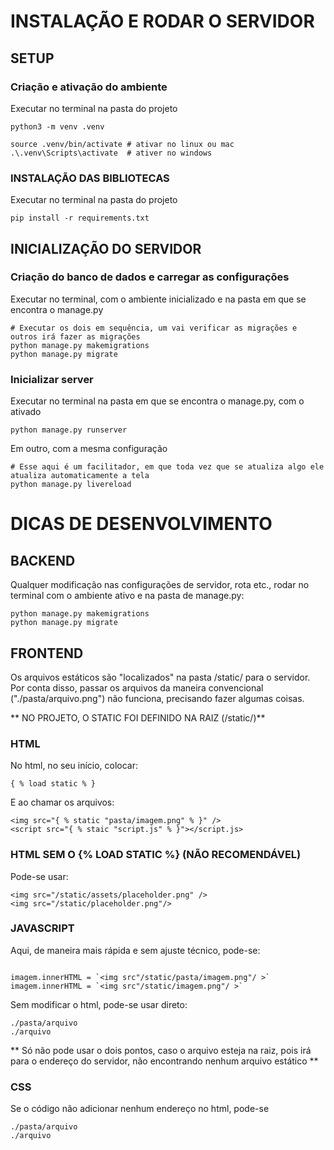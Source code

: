 # INSTALAÇÃO E RODAR O SERVIDOR

## SETUP

### Criação e ativação do ambiente
Executar no terminal na pasta do projeto
```
python3 -m venv .venv

source .venv/bin/activate # ativar no linux ou mac
.\.venv\Scripts\activate  # ativer no windows
```

### INSTALAÇÃO DAS BIBLIOTECAS
Executar no terminal na pasta do projeto
```
pip install -r requirements.txt
```

## INICIALIZAÇÃO DO SERVIDOR

### Criação do banco de dados e carregar as configurações

Executar no terminal, com o ambiente inicializado e na pasta em que se encontra o manage.py
```
# Executar os dois em sequência, um vai verificar as migrações e outros irá fazer as migrações
python manage.py makemigrations
python manage.py migrate
```

### Inicializar server
Executar no terminal na pasta em que se encontra o manage.py, com o ativado

```
python manage.py runserver
```

Em outro, com a mesma configuração
```
# Esse aqui é um facilitador, em que toda vez que se atualiza algo ele atualiza automaticamente a tela
python manage.py livereload
```
# DICAS DE DESENVOLVIMENTO

## BACKEND

Qualquer modificação nas configurações de servidor, rota etc., rodar no terminal com o ambiente ativo e na pasta de manage.py:
```
python manage.py makemigrations
python manage.py migrate
```

## FRONTEND

Os arquivos estáticos são "localizados" na pasta /static/ para o servidor. Por conta disso, passar os arquivos da maneira convencional ("./pasta/arquivo.png") não funciona, precisando fazer algumas coisas.

** NO PROJETO, O STATIC FOI DEFINIDO NA RAIZ (/static/)**

### HTML
No html, no seu início, colocar:
```
{ % load static % }
```

E ao chamar os arquivos:

```
<img src="{ % static "pasta/imagem.png" % }" />
<script src="{ % staic "script.js" % }"></script.js>
```

### HTML SEM O {% LOAD STATIC %} (NÃO RECOMENDÁVEL)
Pode-se usar:
```
<img src="/static/assets/placeholder.png" />
<img src="/static/placeholder.png"/>
```

### JAVASCRIPT

Aqui, de maneira mais rápida e sem ajuste técnico, pode-se:

```

imagem.innerHTML = `<img src"/static/pasta/imagem.png"/ >`
imagem.innerHTML = `<img src"/static/imagem.png"/ >`

```

Sem modificar o html, pode-se usar direto:

```
./pasta/arquivo
./arquivo
```
** Só não pode usar o dois pontos, caso o arquivo esteja na raiz, pois irá para o endereço do servidor, não encontrando nenhum arquivo estático **

### CSS
Se o código não adicionar nenhum endereço no html, pode-se

```
./pasta/arquivo
./arquivo
```